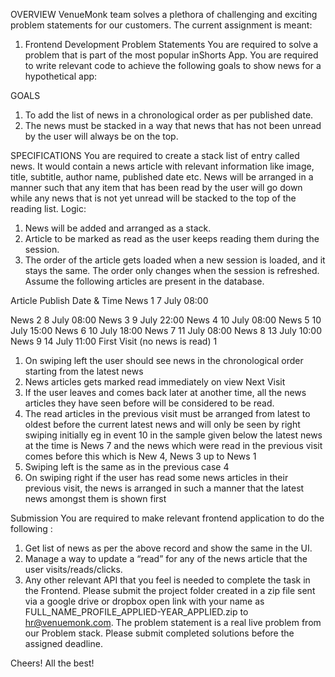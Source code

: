 OVERVIEW
VenueMonk team solves a plethora of challenging and exciting problem statements for our
customers.
The current assignment is meant:

1. Frontend Development
   Problem Statements
   You are required to solve a problem that is part of the most popular inShorts App. You are
   required to write relevant code to achieve the following goals to show news for a hypothetical
   app:

GOALS

1. To add the list of news in a chronological order as per published date.
2. The news must be stacked in a way that news that has not been unread by the user will
   always be on the top.

SPECIFICATIONS
You are required to create a stack list of entry called news. It would contain a news article with
relevant information like image, title, subtitle, author name, published date etc. News will be
arranged in a manner such that any item that has been read by the user will go down while any
news that is not yet unread will be stacked to the top of the reading list.
Logic:

1. News will be added and arranged as a stack.
2. Article to be marked as read as the user keeps reading them during the session.
3. The order of the article gets loaded when a new session is loaded, and it stays the same.
   The order only changes when the session is refreshed.
   Assume the following articles are present in the database.

Article Publish Date & Time
News 1 7 July 08:00

News 2 8 July 08:00
News 3 9 July 22:00
News 4 10 July 08:00
News 5 10 July 15:00
News 6 10 July 18:00
News 7 11 July 08:00
News 8 13 July 10:00
News 9 14 July 11:00
First Visit (no news is read) 1

1. On swiping left the user should see news in the chronological order starting from the
   latest news
2. News articles gets marked read immediately on view
   Next Visit
3. If the user leaves and comes back later at another time, all the news articles they have
   seen before will be considered to be read.
4. The read articles in the previous visit must be arranged from latest to oldest before the
   current latest news and will only be seen by right swiping initially eg in event 10 in the
   sample given below the latest news at the time is News 7 and the news which were read
   in the previous visit comes before this which is New 4, News 3 up to News 1
5. Swiping left is the same as in the previous case 4
6. On swiping right if the user has read some news articles in their previous visit, the news
   is arranged in such a manner that the latest news amongst them is shown first

Submission
You are required to make relevant frontend application to do the following :

1. Get list of news as per the above record and show the same in the UI.
2. Manage a way to update a “read” for any of the news article that the user
   visits/reads/clicks.
3. Any other relevant API that you feel is needed to complete the task in the Frontend.
   Please submit the project folder created in a zip file sent via a google drive or dropbox open link
   with your name as FULL_NAME_PROFILE_APPLIED-YEAR_APPLIED.zip to hr@venuemonk.com.
   The problem statement is a real live problem from our Problem stack. Please submit completed
   solutions before the assigned deadline.

Cheers! All the best!
